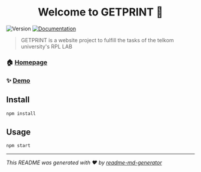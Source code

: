 <h1 align="center">Welcome to GETPRINT 👋</h1>
<p>
  <img alt="Version" src="https://img.shields.io/badge/version-1.0.0-blue.svg?cacheSeconds=2592000" />
  <a href="https://documenter.getpostman.com/view/10131591/TVCcWUX8" target="_blank">
    <img alt="Documentation" src="https://img.shields.io/badge/documentation-yes-brightgreen.svg" />
  </a>
</p>

> GETPRINT is a website project to fulfill the tasks of the telkom university's RPL LAB

### 🏠 [Homepage](https://github.com/arfan21/getprint)

### ✨ [Demo](https://getprint.arfantest-server.site/)

## Install

```sh
npm install
```

## Usage

```sh
npm start
```

---

_This README was generated with ❤️ by [readme-md-generator](https://github.com/kefranabg/readme-md-generator)_
